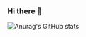 ### Hi there 👋

![Anurag's GitHub stats](https://github-readme-stats.vercel.app/api?username=cuttingl&show_icons=true&theme=dracula)

